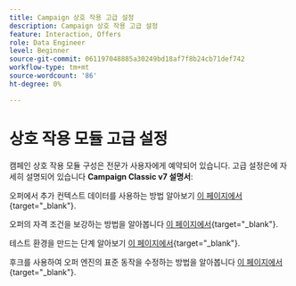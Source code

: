 ```yaml
---
title: Campaign 상호 작용 고급 설정
description: Campaign 상호 작용 고급 설정
feature: Interaction, Offers
role: Data Engineer
level: Beginner
source-git-commit: 061197048885a30249bd18af7f8b24cb71def742
workflow-type: tm+mt
source-wordcount: '86'
ht-degree: 0%

---
```


# 상호 작용 모듈 고급 설정

캠페인 상호 작용 모듈 구성은 전문가 사용자에게 예약되어 있습니다. 고급 설정은에 자세히 설명되어 있습니다 **Campaign Classic v7 설명서**:

오퍼에서 추가 컨텍스트 데이터를 사용하는 방법 알아보기 [이 페이지에서](https://experienceleague.adobe.com/docs/campaign-classic/using/managing-offers/advanced-parameters/additional-data.html){target="_blank"}.

오퍼의 자격 조건을 보강하는 방법을 알아봅니다 [이 페이지에서](https://experienceleague.adobe.com/docs/campaign-classic/using/managing-offers/advanced-parameters/extension-example.html){target="_blank"}.

테스트 환경을 만드는 단계 알아보기  [이 페이지에서](https://experienceleague.adobe.com/docs/campaign-classic/using/managing-offers/advanced-parameters/creating-a-test-environment.html){target="_blank"}.

후크를 사용하여 오퍼 엔진의 표준 동작을 수정하는 방법을 알아봅니다 [이 페이지에서](https://experienceleague.adobe.com/docs/campaign-classic/using/managing-offers/advanced-parameters/hooks.html){target="_blank"}.

